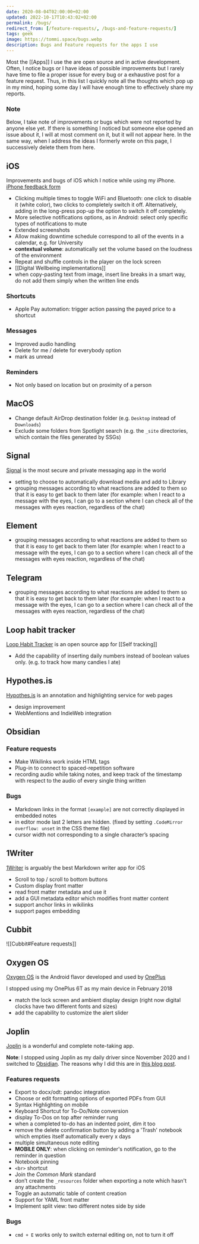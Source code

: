 ```yaml
---
date: 2020-08-04T02:00:00+02:00
updated: 2022-10-17T10:43:02+02:00
permalink: /bugs/
redirect_from: [/feature-requests/, /bugs-and-feature-requests/]
tags: geek
image: https://tommi.space/bugs.webp
description: Bugs and Feature requests for the apps I use
---
```

Most the [[Apps]] I use the are open source and in active development. Often, I notice bugs or I have ideas of possible improvements but I rarely have time to file a proper issue for every bug or a exhaustive post for a feature request. Thus, in this list I quickly note all the thoughts which pop up in my mind, hoping some day I will have enough time to effectively share my reports.

<div class='yellow box'><h3>Note</h3>Below, I take note of improvements or bugs which were not reported by anyone else yet. If there is something I noticed but someone else opened an issue about it, I will at most comment on it, but it will not appear here. In the same way, when I address the ideas I formerly wrote on this page, I successively delete them from here.</div>

## iOS

Improvements and bugs of iOS which I notice while using my iPhone. [iPhone feedback form](https://www.apple.com/feedback/iphone.html 'iPhone feedback')

- Clicking multiple times to toggle WiFi and Bluetooth: one click to disable it (white color), two clicks to completely switch it off. Alternatively, adding in the long-press pop-up the option to switch it off completely.
- More selective notifications options, as in Android: select only specific types of notifications to mute
- Extended screenshots
- Allow making downtime schedule correspond to all of the events in a calendar, e.g. for University
- **contextual volume**: automatically set the volume based on the loudness of the environment
- Repeat and shuffle controls in the player on the lock screen
- [[Digital Wellbeing implementations]]
- when copy-pasting text from image, insert line breaks in a smart way, do not add them simply when the written line ends

### Shortcuts

- Apple Pay automation: trigger action passing the payed price to a shortcut

### Messages

- Improved audio handling
- Delete for me / delete for everybody option
- mark as unread

### Reminders

- Not only based on location but on proximity of a person

## MacOS

- Change default AirDrop destination folder (e.g. `Desktop` instead of `Downloads`)
- Exclude some folders from Spotlight search (e.g. the `_site` directories, which contain the files generated by SSGs)

## Signal

[Signal](https://signal.org 'Signal official website') is the most secure and private messaging app in the world

- setting to choose to automatically download media and add to Library
- grouping messages according to what reactions are added to them so that it is easy to get back to them later (for example: when I react to a message with the eyes, I can go to a section where I can check all of the messages with eyes reaction, regardless of the chat)

## Element

- grouping messages according to what reactions are added to them so that it is easy to get back to them later (for example: when I react to a message with the eyes, I can go to a section where I can check all of the messages with eyes reaction, regardless of the chat)

## Telegram

- grouping messages according to what reactions are added to them so that it is easy to get back to them later (for example: when I react to a message with the eyes, I can go to a section where I can check all of the messages with eyes reaction, regardless of the chat)

## Loop habit tracker

[Loop Habit Tracker](https://loophabits.org 'Loop Habit Tracker official website') is an open source app for [[Self tracking]]

- Add the capability of inserting daily numbers instead of boolean values only. (e.g. to track how many candies I ate)

## Hypothes.is

[Hypothes.is](https://hypothes.is 'Hypothes.is') is an annotation and highlighting service for web pages

- design improvement
- WebMentions and IndieWeb integration

## Obsidian

### Feature requests

- Make Wikilinks work inside HTML tags
- Plug-in to connect to spaced-repetition software
- recording audio while taking notes, and keep track of the timestamp with respect to the audio of every single thing written

### Bugs

- Markdown links in the format `[example]` are not correctly displayed in embedded notes
- in editor mode last 2 letters are hidden. (fixed by setting `.CodeMirror` `overflow: unset` in the CSS theme file)
- cursor width not corresponding to a single character’s spacing

## 1Writer

[1Writer](https://1writerapp.com/ '1Writer') is arguably the best Markdown writer app for iOS

- Scroll to top / scroll to bottom buttons
- Custom display front matter
- read front matter metadata and use it
- add a GUI metadata editor which modifies front matter content
- support anchor links in wikilinks
- support pages embedding

## Cubbit

![[Cubbit#Feature requests]]

## Oxygen OS

[Oxygen OS](https://www.oneplus.com/it/oxygenos 'OnePlus’ Oxygen OS') is the Android flavor developed and used by [OnePlus](https://oneplus.com 'OnePlus')

<div class='red box'>I stopped using my OnePlus 6T as my main device in February 2018</div>

- match the lock screen and ambient display design (right now digital clocks have two different fonts and sizes)
- add the capability to customize the alert slider

## Joplin

[Joplin](https://joplinapp.org) is a wonderful and complete note-taking app.

<div class='red box'><strong>Note</strong>: I stopped using Joplin as my daily driver since November 2020 and I switched to <a href='https://obsidian.md' target='_blank' title='Obsidian official website'>Obsidian</a>. The reasons why I did this are in <a href='https://tommi.space/switch-to-zettelkasten' title='Switch to Zettelkasten'>this blog post</a>.</div>

### Features requests

- Export to docx/odt: pandoc integration
- Choose or edit formatting options of exported PDFs from GUI
- Syntax Highlighting on mobile
- Keyboard Shortcut for To-Do/Note conversion
- display To-Dos on top after reminder rung
- when a completed to-do has an indented point, dim it too
- remove the delete confirmation button by adding a 'Trash' notebook which empties itself automatically every x days
- multiple simultaneous note editing
- **MOBILE ONLY**: when clicking on reminder's notification, go to the reminder in question
- Notebook pinning
- `<br>` shortcut
- Join the *Common Mark* standard
- don’t create the `_resources` folder when exporting a note which hasn't any attachments
- Toggle an automatic table of content creation
- Support for YAML front matter
- Implement split view: two different notes side by side

### Bugs

- `cmd + E` works only to switch external editing on, not to turn it off